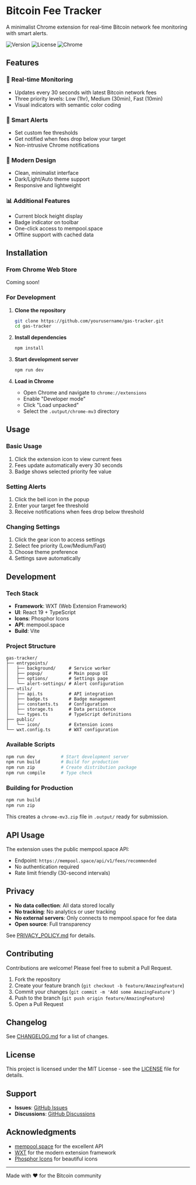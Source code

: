 # Bitcoin Fee Tracker

A minimalist Chrome extension for real-time Bitcoin network fee monitoring with smart alerts.

![Version](https://img.shields.io/badge/version-1.0.0-blue)
![License](https://img.shields.io/badge/license-MIT-green)
![Chrome](https://img.shields.io/badge/Chrome-88%2B-brightgreen)

## Features

### 🚀 Real-time Monitoring
- Updates every 30 seconds with latest Bitcoin network fees
- Three priority levels: Low (1hr), Medium (30min), Fast (10min)
- Visual indicators with semantic color coding

### 🔔 Smart Alerts
- Set custom fee thresholds
- Get notified when fees drop below your target
- Non-intrusive Chrome notifications

### 🎨 Modern Design
- Clean, minimalist interface
- Dark/Light/Auto theme support
- Responsive and lightweight

### 📊 Additional Features
- Current block height display
- Badge indicator on toolbar
- One-click access to mempool.space
- Offline support with cached data

## Installation

### From Chrome Web Store
Coming soon!

### For Development

1. **Clone the repository**
   ```bash
   git clone https://github.com/yourusername/gas-tracker.git
   cd gas-tracker
   ```

2. **Install dependencies**
   ```bash
   npm install
   ```

3. **Start development server**
   ```bash
   npm run dev
   ```

4. **Load in Chrome**
   - Open Chrome and navigate to `chrome://extensions`
   - Enable "Developer mode"
   - Click "Load unpacked"
   - Select the `.output/chrome-mv3` directory

## Usage

### Basic Usage
1. Click the extension icon to view current fees
2. Fees update automatically every 30 seconds
3. Badge shows selected priority fee value

### Setting Alerts
1. Click the bell icon in the popup
2. Enter your target fee threshold
3. Receive notifications when fees drop below threshold

### Changing Settings
1. Click the gear icon to access settings
2. Select fee priority (Low/Medium/Fast)
3. Choose theme preference
4. Settings save automatically

## Development

### Tech Stack
- **Framework**: WXT (Web Extension Framework)
- **UI**: React 19 + TypeScript
- **Icons**: Phosphor Icons
- **API**: mempool.space
- **Build**: Vite

### Project Structure
```
gas-tracker/
├── entrypoints/
│   ├── background/     # Service worker
│   ├── popup/          # Main popup UI
│   ├── options/        # Settings page
│   └── alert-settings/ # Alert configuration
├── utils/
│   ├── api.ts          # API integration
│   ├── badge.ts        # Badge management
│   ├── constants.ts    # Configuration
│   ├── storage.ts      # Data persistence
│   └── types.ts        # TypeScript definitions
├── public/
│   └── icon/           # Extension icons
└── wxt.config.ts       # WXT configuration
```

### Available Scripts
```bash
npm run dev          # Start development server
npm run build        # Build for production
npm run zip          # Create distribution package
npm run compile      # Type check
```

### Building for Production
```bash
npm run build
npm run zip
```
This creates a `chrome-mv3.zip` file in `.output/` ready for submission.

## API Usage

The extension uses the public mempool.space API:
- Endpoint: `https://mempool.space/api/v1/fees/recommended`
- No authentication required
- Rate limit friendly (30-second intervals)

## Privacy

- **No data collection**: All data stored locally
- **No tracking**: No analytics or user tracking
- **No external servers**: Only connects to mempool.space for fee data
- **Open source**: Full transparency

See [PRIVACY_POLICY.md](PRIVACY_POLICY.md) for details.

## Contributing

Contributions are welcome! Please feel free to submit a Pull Request.

1. Fork the repository
2. Create your feature branch (`git checkout -b feature/AmazingFeature`)
3. Commit your changes (`git commit -m 'Add some AmazingFeature'`)
4. Push to the branch (`git push origin feature/AmazingFeature`)
5. Open a Pull Request

## Changelog

See [CHANGELOG.md](CHANGELOG.md) for a list of changes.

## License

This project is licensed under the MIT License - see the [LICENSE](LICENSE) file for details.

## Support

- **Issues**: [GitHub Issues](https://github.com/yourusername/gas-tracker/issues)
- **Discussions**: [GitHub Discussions](https://github.com/yourusername/gas-tracker/discussions)

## Acknowledgments

- [mempool.space](https://mempool.space) for the excellent API
- [WXT](https://wxt.dev) for the modern extension framework
- [Phosphor Icons](https://phosphoricons.com) for beautiful icons

---

Made with ❤️ for the Bitcoin community